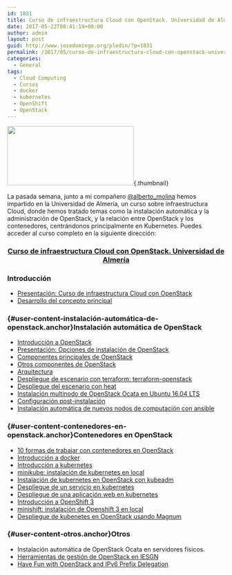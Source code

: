 ```yaml
---
id: 1831
title: Curso de infraestructura Cloud con OpenStack. Universidad de Almería
date: 2017-05-22T08:41:19+00:00
author: admin
layout: post
guid: http://www.josedomingo.org/pledin/?p=1831
permalink: /2017/05/curso-de-infraestructura-cloud-con-openstack-universidad-de-almeria/
categories:
  - General
tags:
  - Cloud Computing
  - Cursos
  - docker
  - kubernetes
  - OpenShift
  - OpenStack
---
```

[<img class="aligncenter wp-image-1833" src="https://www.josedomingo.org/pledin/wp-content/uploads/2017/05/kubernetes_openstack-1024x479.png" alt="" width="293" height="137" srcset="https://www.josedomingo.org/pledin/wp-content/uploads/2017/05/kubernetes_openstack-1024x479.png 1024w, https://www.josedomingo.org/pledin/wp-content/uploads/2017/05/kubernetes_openstack-300x140.png 300w, https://www.josedomingo.org/pledin/wp-content/uploads/2017/05/kubernetes_openstack-768x359.png 768w, https://www.josedomingo.org/pledin/wp-content/uploads/2017/05/kubernetes_openstack.png 1109w" sizes="(max-width: 293px) 100vw, 293px" />](http://www.josedomingo.org/pledin/wp-content/uploads/2017/05/kubernetes_openstack.png){.thumbnail}

La pasada semana, junto a mi compañero [@alberto_molina](http://www.twitter.com/alberto_molina) hemos impartido en la Universidad de Almería, un curso sobre infraestructura Cloud, donde hemos tratado temas como la instalación automática y la administración de OpenStack, y la relación entre OpenStack y los contenedores, centrándonos principalmente en Kubernetes. Puedes acceder al curso completo en la siguiente dirección:

<h3 style="text-align: center;">
  <strong><a href="https://github.com/iesgn/curso-ual17">Curso de infraestructura Cloud con OpenStack. Universidad de Almería</a></strong>
</h3>

### Introducción

  * [Presentación: Curso de infraestructura Cloud con OpenStack](https://iesgn.github.io/curso-ual17/presentacion_curso_ual.html#/)
  * [Desarrollo del concepto principal](https://iesgn.github.io/curso-ual17/concepto.html#/)

### [](https://github.com/iesgn/curso-ual17#instalaci%C3%B3n-autom%C3%A1tica-de-openstack){#user-content-instalación-automática-de-openstack.anchor}Instalación automática de OpenStack

  * [Introducción a OpenStack](https://iesgn.github.io/curso-ual17/presentacion_openstack.html)
  * [Presentación: Opciones de instalación de OpenStack](https://iesgn.github.io/curso-ual17/opciones_instalacion_openstack.html#/)
  * [Componentes principales de OpenStack](https://iesgn.github.io/curso-ual17/componentes_core.html#/)
  * [Otros componentes de OpenStack](https://iesgn.github.io/curso-ual17/otros_componentes.html#/)
  * [Arquitectura](https://iesgn.github.io/curso-ual17/arquitectura.html#/)
  * [Despliegue de escenario con terraform: terraform-openstack](https://github.com/iesgn/terraform-openstack/)
  * [Despliegue del escenario con heat](https://github.com/iesgn/curso-ual17/blob/master/doc/heat.yaml)
  * [Instalación multinodo de OpenStack Ocata en Ubuntu 16.04 LTS](https://github.com/iesgn/openstack-ubuntu-ansible)
  * [Configuración post-instalación](https://github.com/iesgn/curso-ual17/blob/master/doc/post_instalacion.md)
  * [Instalación automática de nuevos nodos de computación con ansible](https://github.com/iesgn/curso-ual17/blob/master/doc/instalacion_computo.md)

### [](https://github.com/iesgn/curso-ual17#contenedores-en-openstack){#user-content-contenedores-en-openstack.anchor}Contenedores en OpenStack

  * [10 formas de trabajar con contenedores en OpenStack](https://iesgn.github.io/curso-ual17/openstack_contenedores.html#/)
  * [Introducción a docker](https://github.com/iesgn/curso-ual17/blob/master/doc/introduccion_docker.md)
  * [Introducción a kubernetes](https://github.com/iesgn/curso-ual17/blob/master/doc/introduccion_kubernetes.md)
  * [minikube: instalación de kubernetes en local](https://github.com/kubernetes/minikube)
  * [Instalación de kubernetes en OpenStack con kubeadm](https://github.com/iesgn/curso-ual17/blob/master/doc/kubeadm.md)
  * [Despliegue de un servicio en kubernetes](https://github.com/iesgn/curso-ual17/blob/master/doc/despliegue_servicio.md)
  * [Despliegue de una aplicación web en kubernetes](https://github.com/iesgn/curso-ual17/blob/master/doc/despliegue_aplicacion.md)
  * [Introducción a OpenShift 3](https://github.com/iesgn/curso-ual17/blob/master/doc/introduccion_openshift.md)
  * [minishift: instalación de Openshift 3 en local](https://github.com/minishift/minishift)
  * [Despliegue de kubenetes en OpenStack usando Magnum](https://github.com/iesgn/curso-ual17/blob/master/doc/magnum.md)

### [](https://github.com/iesgn/curso-ual17#otros){#user-content-otros.anchor}Otros

  * Instalación automática de OpenStack Ocata en servidores físicos.
  * [Herramientas de gestión de OpenStack en IESGN](https://github.com/iesgn/iesgncloud)
  * [Have Fun with OpenStack and IPv6 Prefix Delegation](http://www.debug-all.com/?p=187)

<!-- AddThis Advanced Settings generic via filter on the_content -->

<!-- AddThis Share Buttons generic via filter on the_content -->